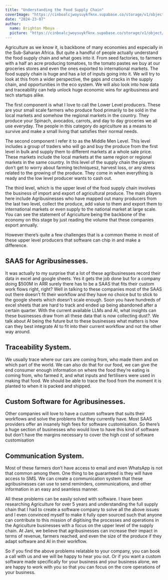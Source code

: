 ```yaml
---
title: "Understanding the Food Supply Chain"
coverImage: "https://cinboalcjwoysuykfknx.supabase.co/storage/v1/object/public/images/OG/buildingForUnderPrivilegeCommunities.png"
date: "2024-23-07"
author:
  name: Brighton Mboya
  picture: "https://cinboalcjwoysuykfknx.supabase.co/storage/v1/object/public/images/brighton.jpg"
---
```



<!-- ## Understanding The Food Supply Chain:-  -->

Agriculture as we know it, is backbone of many economies and especially  in the Sub-Saharan Africa. But quite a handful of people actually understand the food supply chain and what goes into it. From seed factories, to farmers with a half an acre producing tomatoes, to the tomato pastes we buy at our groceries stores and even the ones exported to international markets. The food supply chain is huge and has a lot of inputs going into it. We will try to look at this from a wider perspective, the gaps and cracks in the supply chain, and opportunities in the eco system. We will also look into how data and traceability can help unlock huge economic wins for agribusiness  and tech startups alike.

The first component is what I love to call the Lower Level producers. These are your small scale farmers who produce food primarily to be sold in the local markets and somehow the regional markets in the country. They produce your Spinach, avocados, carrots, and day to day groceries we all use everyday. The people in this category do agriculture as a means to survive and make a small living that satisfies  their normal needs.

The second component I refer it to as the Middle Men Level. This level includes a group of traders who will go and buy the produce from the first level in bulk and supply them to different markets at a whole sale price. These markets include the local markets at the same region or regional markets in the same country. In this level of the supply chain the players don’t get to worry about farming techniquesz, harvest loss, or any stress related to the growing of the produce. They come in when everything is ready and the low level producer wants to cash out. 

The third level, which is the upper level of the food supply chain involves the business of import and export of agricultural  produce. The main players here include Agribusinesses who have mapped out many producers from the last two level, collect the produce, add value to them and export them to international markets or even supply to the national market at large scale. You can see the statement of Agriculture being the backbone of the economy on this stage by just reading the volume that these companies export annually. 

However there’s quite a few challenges that is a common theme in most of these upper level producers that software can chip in and make a difference.

## SAAS for Agribusinesses.

It was actually to my surprise that a lot of these agribusinesses record their data in excel and google sheets. Yes it gets the job done but for a company doing $500M in ARR surely there has to be a SAAS that fits their custom work flows right, right? Well in talking to these companies most of the SAAS out there doesn’t fit their workflow and they have no choice but to stick to the google sheets which doesn’t scale enough. Soon you have hundreds of excel sheets that are hard to track and ended up being abandoned after a certain quarter. With the current available LLMs and AI, what insights can these businesses draw from all these data that is now collecting dust?. We talk about AI being the future but to these businesses  what matters is how can they best integrate AI to fit into their current workflow and not the other way around.

## Traceability System.

We usually trace where our cars are coming from, who made them and on which part of the world. We can also do that for our food, we can give the end consumer enough information on where the food they’re eating is coming from, who farmed it, and what inputs and fertilisers were used in making that food. We should be able to trace the food from the moment it is planted to when it is packed and shipped.

## Custom Software for Agribusinesses.

Other companies will love to have a custom software that suits their workflows and solve the problems that they currently have. Most SAAS providers offer an insanely high fees for software customisation. So there’s a huge section of businesses who would love to have this kind of software but don’t have the margins necessary to cover the high cost of software customisation

## Communication System.

Most of these farmers don’t have access to email and even WhatsApp is not that common among them. One thing to be guaranteed is they will have access to SMS.  We can create a communication system that these agribusinesses  can use to send reminders, communications, and other information in an easy and seamless manner.

All these problems can be easily solved with software. I have been researching Agriculture for over 5 years and understanding the full supply chain that I had to create a software company to solve all the above issues and I even convinced  myself to make it fully open sourced such that anyone can contribute to this mission of digitising the processes and operations in the Agriculture businesses with a focus on the upper level of the supply chain. At Jani, we believe that agribusinesses can increase their impact in terms of revenue, farmers reached, and even the size of the produce if they adapt software and AI in their workflow. 

So if you find the above problems relatable to your company, you can book a call with us and we will be happy to hear you out. Or if you want a custom software made specifically for your business  and your business  alone, we are happy to work with you so that you can focus on the core operations of your business.